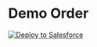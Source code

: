 # Demo Order

<a href="https://githubsfdeploy.herokuapp.com?owner=FieloIncentiveAutomation&repo=testing2">
  <img alt="Deploy to Salesforce"
       src="https://raw.githubusercontent.com/afawcett/githubsfdeploy/master/src/main/webapp/resources/img/deploy.png">
</a>
